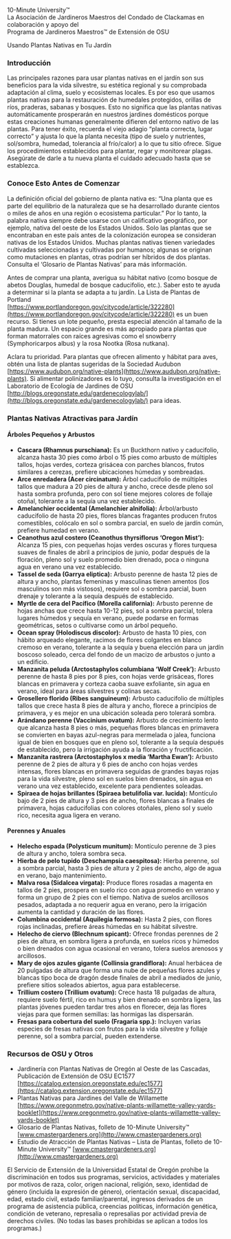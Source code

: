 10-Minute University™  
La Asociación de Jardineros Maestros del Condado de Clackamas en colaboración y apoyo del  
Programa de Jardineros Maestros™ de Extensión de OSU  

Usando Plantas Nativas en Tu Jardín  
### Introducción  
Las principales razones para usar plantas nativas en el jardín son sus beneficios para la vida silvestre, su estética regional y su comprobada adaptación al clima, suelo y ecosistemas locales. Es por eso que usamos plantas nativas para la restauración de humedales protegidos, orillas de ríos, praderas, sabanas y bosques. Esto no significa que las plantas nativas automáticamente prosperarán en nuestros jardines domésticos porque estas creaciones humanas generalmente difieren del entorno nativo de las plantas. Para tener éxito, recuerda el viejo adagio “planta correcta, lugar correcto” y ajusta lo que la planta necesita (tipo de suelo y nutrientes, sol/sombra, humedad, tolerancia al frío/calor) a lo que tu sitio ofrece. Sigue los procedimientos establecidos para plantar, regar y monitorear plagas. Asegúrate de darle a tu nueva planta el cuidado adecuado hasta que se establezca.  

### Conoce Esto Antes de Comenzar  
La definición oficial del gobierno de planta nativa es: “Una planta que es parte del equilibrio de la naturaleza que se ha desarrollado durante cientos o miles de años en una región o ecosistema particular.” Por lo tanto, la palabra nativa siempre debe usarse con un calificativo geográfico, por ejemplo, nativa del oeste de los Estados Unidos. Solo las plantas que se encontraban en este país antes de la colonización europea se consideran nativas de los Estados Unidos. Muchas plantas nativas tienen variedades cultivadas seleccionadas y cultivadas por humanos; algunas se originan como mutaciones en plantas, otras podrían ser híbridos de dos plantas. Consulta el ‘Glosario de Plantas Nativas’ para más información.  

Antes de comprar una planta, averigua su hábitat nativo (como bosque de abetos Douglas, humedal de bosque caducifolio, etc.). Saber esto te ayuda a determinar si la planta se adapta a tu jardín. La Lista de Plantas de Portland  
[https://www.portlandoregon.gov/citycode/article/322280](https://www.portlandoregon.gov/citycode/article/322280) es un buen recurso. Si tienes un lote pequeño, presta especial atención al tamaño de la planta madura. Un espacio grande es más apropiado para plantas que forman matorrales con raíces agresivas como el snowberry (Symphoricarpos albus) y la rosa Nootka (Rosa nutkana).  

Aclara tu prioridad. Para plantas que ofrecen alimento y hábitat para aves, obtén una lista de plantas sugeridas de la Sociedad Audubon [https://www.audubon.org/native-plants](https://www.audubon.org/native-plants). Si alimentar polinizadores es lo tuyo, consulta la investigación en el Laboratorio de Ecología de Jardines de OSU [http://blogs.oregonstate.edu/gardenecologylab/](http://blogs.oregonstate.edu/gardenecologylab/) para ideas.  

### Plantas Nativas Atractivas para Jardín  

#### Árboles Pequeños y Arbustos  
- **Cascara (Rhamnus purschiana):** Es un Buckthorn nativo y caducifolio, alcanza hasta 30 pies como árbol o 15 pies como arbusto de múltiples tallos, hojas verdes, corteza grisácea con parches blancos, frutos similares a cerezas, prefiere ubicaciones húmedas y sombreadas.  
- **Arce enredadera (Acer circinatum):** Árbol caducifolio de múltiples tallos que madura a 20 pies de altura y ancho, crece desde pleno sol hasta sombra profunda, pero con sol tiene mejores colores de follaje otoñal, tolerante a la sequía una vez establecido.  
- **Amelanchier occidental (Amelanchier alnifolia):** Árbol/arbusto caducifolio de hasta 20 pies, flores blancas fragantes producen frutos comestibles, colócalo en sol o sombra parcial, en suelo de jardín común, prefiere humedad en verano.  
- **Ceanothus azul costero (Ceanothus thyrsiflorus ‘Oregon Mist’):** Alcanza 15 pies, con pequeñas hojas verdes oscuras y flores turquesa suaves de finales de abril a principios de junio, podar después de la floración, pleno sol y suelo promedio bien drenado, poca o ninguna agua en verano una vez establecido.  
- **Tassel de seda (Garrya eliptica):** Arbusto perenne de hasta 12 pies de altura y ancho, plantas femeninas y masculinas tienen amentos (los masculinos son más vistosos), requiere sol o sombra parcial, buen drenaje y tolerante a la sequía después de establecido.  
- **Myrtle de cera del Pacífico (Morella california):** Arbusto perenne de hojas anchas que crece hasta 10-12 pies, sol a sombra parcial, tolera lugares húmedos y sequía en verano, puede podarse en formas geométricas, setos o cultivarse como un árbol pequeño.  
- **Ocean spray (Holodiscus discolor):** Arbusto de hasta 10 pies, con hábito arqueado elegante, racimos de flores colgantes en blanco cremoso en verano, tolerante a la sequía y buena elección para un jardín boscoso soleado, cerca del fondo de un macizo de arbustos o junto a un edificio.  
- **Manzanita peluda (Arctostaphylos columbiana ‘Wolf Creek’):** Arbusto perenne de hasta 8 pies por 8 pies, con hojas verde grisáceas, flores blancas en primavera y corteza caoba suave exfoliante, sin agua en verano, ideal para áreas silvestres y colinas secas.  
- **Grosellero florido (Ribes sanguineum):** Arbusto caducifolio de múltiples tallos que crece hasta 8 pies de altura y ancho, florece a principios de primavera, y es mejor en una ubicación soleada pero tolerará sombra.  
- **Arándano perenne (Vaccinium ovatum):** Arbusto de crecimiento lento que alcanza hasta 8 pies o más, pequeñas flores blancas en primavera se convierten en bayas azul-negras para mermelada o jalea, funciona igual de bien en bosques que en pleno sol, tolerante a la sequía después de establecido, pero la irrigación ayuda a la floración y fructificación.  
- **Manzanita rastrera (Arctostaphylos x media ‘Martha Ewan’):** Arbusto perenne de 2 pies de altura y 6 pies de ancho con hojas verdes intensas, flores blancas en primavera seguidas de grandes bayas rojas para la vida silvestre, pleno sol en suelos bien drenados, sin agua en verano una vez establecido, excelente para pendientes soleadas.  
- **Spiraea de hojas brillantes (Spiraea betulifolia var. lucida):** Montículo bajo de 2 pies de altura y 3 pies de ancho, flores blancas a finales de primavera, hojas caducifolias con colores otoñales, pleno sol y suelo rico, necesita agua ligera en verano.  

#### Perennes y Anuales  
- **Helecho espada (Polysticum munitum):** Montículo perenne de 3 pies de altura y ancho, tolera sombra seca.  
- **Hierba de pelo tupido (Deschampsia caespitosa):** Hierba perenne, sol a sombra parcial, hasta 3 pies de altura y 2 pies de ancho, algo de agua en verano, bajo mantenimiento.  
- **Malva rosa (Sidalcea virgata):** Produce flores rosadas a magenta en tallos de 2 pies, prospera en suelo rico con agua promedio en verano y forma un grupo de 2 pies con el tiempo. Nativa de suelos arcillosos pesados, adaptada a no requerir agua en verano, pero la irrigación aumenta la cantidad y duración de las flores.  
- **Columbina occidental (Aquilegia formosa):** Hasta 2 pies, con flores rojas inclinadas, prefiere áreas húmedas en su hábitat silvestre.  
- **Helecho de ciervo (Blechnum spicant):** Ofrece frondas perennes de 2 pies de altura, en sombra ligera a profunda, en suelos ricos y húmedos o bien drenados con agua ocasional en verano, tolera suelos arenosos y arcillosos.  
- **Mary de ojos azules gigante (Collinsia grandiflora):** Anual herbácea de 20 pulgadas de altura que forma una nube de pequeñas flores azules y blancas tipo boca de dragón desde finales de abril a mediados de junio, prefiere sitios soleados abiertos, agua para establecerse.  
- **Trillium costero (Trillium ovatum):** Crece hasta 18 pulgadas de altura, requiere suelo fértil, rico en humus y bien drenado en sombra ligera, las plantas jóvenes pueden tardar tres años en florecer, deja las flores viejas para que formen semillas: las hormigas las dispersarán.  
- **Fresas para cobertura del suelo (Fragaria spp.):** Incluyen varias especies de fresas nativas con frutos para la vida silvestre y follaje perenne, sol a sombra parcial, pueden extenderse.  

### Recursos de OSU y Otros  
- Jardinería con Plantas Nativas de Oregón al Oeste de las Cascadas, Publicación de Extensión de OSU EC1577 [https://catalog.extension.oregonstate.edu/ec1577](https://catalog.extension.oregonstate.edu/ec1577)  
- Plantas Nativas para Jardines del Valle de Willamette [https://www.oregonmetro.gov/native-plants-willamette-valley-yards-booklet](https://www.oregonmetro.gov/native-plants-willamette-valley-yards-booklet)  
- Glosario de Plantas Nativas, folleto de 10-Minute University™ [www.cmastergardeners.org](http://www.cmastergardeners.org)  
- Estudio de Atracción de Plantas Nativas – Lista de Plantas, folleto de 10-Minute University™ [www.cmastergardeners.org](http://www.cmastergardeners.org)  

El Servicio de Extensión de la Universidad Estatal de Oregón prohíbe la discriminación en todos sus programas, servicios, actividades y materiales por motivos de raza, color, origen nacional, religión, sexo, identidad de género (incluida la expresión de género), orientación sexual, discapacidad, edad, estado civil, estado familiar/parental, ingresos derivados de un programa de asistencia pública, creencias políticas, información genética, condición de veterano, represalia o represalias por actividad previa de derechos civiles. (No todas las bases prohibidas se aplican a todos los programas.)  